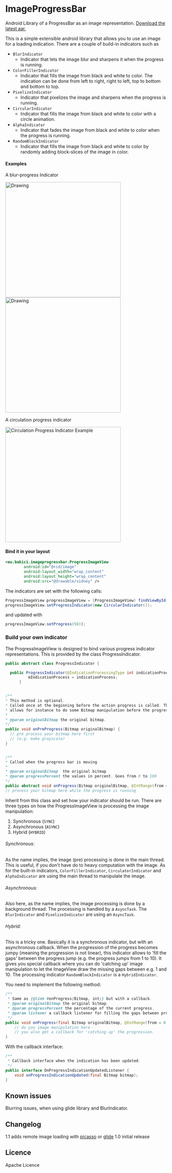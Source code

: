 ImageProgressBar
================

Android Library of a ProgressBar as an image representation. [Download the latest aar.](./aar/imageprogressbar-1.0.aar)

This is a simple extensible android library that allows you to use an image for a loading indication. There are a couple of build-in indicators such as
 * `BlurIndicator`
   * Indicator that lets the image blur and sharpens it when the progress is running.
 * `ColorFillerIndicator`
   * Indicator that fills the image from black and white to color. The indication can be done from left to right, right to left, top to bottom and bottom to top.
 * `PixelizeIndicator`
   * Indicator that pixelizes the image and sharpens when the progress is running.
 * `CircularIndicator`
   * Indicator that fills the image from black and white to color with a circle animation.
 * `AlphaIndicator`
   * Indicator that fades the image from black and white to color when the progress is running.
 * `RandomBlockIndicator`
   * Indicator that fills the image from black and white to color by randomly adding block-slices of the image in color.

#### Examples

A blur-progress Indicator

<img src="./assets/blur_1.png" alt="Drawing" style="width: 360px;" alt="Blur Progress Indicator Example"/>

<img src="./assets/blur_2.png" alt="Drawing" style="width: 360px;" alt="Blur Progress Indicator Example"/>


A circulation progress indicator

<img src="./assets/circle_1.png"  style="width: 360px;" alt="Circulation Progress Indicator Example"/>


#### Bind it in your layout

```xml
<eu.bakici.imageprogressbar.ProgressImageView
        android:id="@+id/image"
        android:layout_width="wrap_content"
        android:layout_height="wrap_content"
        android:src="@drawable/sidney" />
```

The indicators are set with the following calls:
```java
ProgressImageView progressImageView = (ProgressImageView) findViewById(R.id.image);
progressImageView.setProgressIndicator(new CircularIndicator());

```

and updated with
```java
progressImageView.setProgress(50));
```

### Build your own indicator

The ProgressImageView is designed to bind various progress indicator representations. This is provided by the class ProgressIndicator.

```java
public abstract class ProgressIndicator {

  public ProgressIndicator(@IndicationProcessingType int indicationProcess) {
          mIndicationProcess = indicationProcess;
      }


/**
* This method is optional.
* Called once at the beginning before the action progress is called. This method
* allows for instance to do some Bitmap manipulation before the progress starts.
*
* @param originalBitmap the original bitmap.
*/
public void onPreProgress(Bitmap originalBitmap) {
  // pre process your bitmap here first
  // (e.g. make grayscale)
}


/**
* Called when the progress bar is moving.
*
* @param originalBitmap  the original bitmap
* @param progressPercent the values in percent. Goes from 0 to 100
*/
public abstract void onProgress(Bitmap originalBitmap, @IntRange(from = 0, to = 100) int progressPercent);
// process your bitmap here while the progress is running
```

Inherit from this class and set how your indicator should be run. There are three types on how the ProgressImageView is processing the image manipulation:
1. Synchronous (`SYNC`)
2. Asynchronous (`ASYNC`)
3. Hybrid (`HYBRID`)

###### Synchronous:
As the name implies, the image (pre) processing is done in the main thread. This is useful, if you don't have do to heavy computation with the image. As for the built-in indicators, `ColorFillerIndicator`, `CirculatorIndicator` and `AlphaIndicator` are using the main thread to manipulate the image.

###### Asynchronous:
Also here, as the name implies, the image processing is done by a background thread. The processing is handled by a `AsyncTask`. The `BlurIndicator` and `PixelizeIndicator` are using an `AsyncTask`.

###### Hybrid:
This is a tricky one. Basically it is a synchronous indicator, but with an asynchronous callback. When the progression of the progress becomes jumpy (meaning the progression is not linear), this indicator allows to 'fill the gaps' between the progress jump (e.g. the progress jumps from 1 to 10). It gives you special callback where you can do 'catching up' image manipulation to let the ImageView draw the missing gaps between e.g. 1 and 10. The processing indicator `RandomBlockIndicator` is a `HybridIndicator`.

You need to implement the following method:
```java
/**
 * Same as {@link #onProgress(Bitmap, int)} but with a callback.
 * @param originalBitmap the original bitmap.
 * @param progressPercent the percentage of the current progress.
 * @param listener a callback listener for filling the gaps between progress jumps.
 */
public void onProgress(final Bitmap originalBitmap, @IntRange(from = 0, to = 100) int progressPercent, final OnProgressIndicationUpdatedListener listener) {
    // do you image manipulation here
    // you also get a callback for 'catching up' the progression.
}
```

With the callback interface:
```java
/**
 * Callback interface when the indication has been updated.
 */
public interface OnProgressIndicationUpdatedListener {
    void onProgressIndicationUpdated(final Bitmap bitmap);
}
```

## Known issues
Blurring issues, when using glide library and BlurIndicator.

## Changelog
1.1 adds remote image loading with [picasso](https://github.com/square/picasso) or [glide](https://github.com/bumptech/glide)
1.0 initial release

## Licence
Apache Licence
